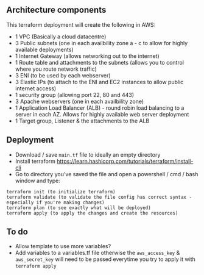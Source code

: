 ## Architecture components

This terraform deployment will create the following in AWS:

* 1 VPC (Basically a cloud datacentre)
* 3 Public subnets (one in each availbility zone a - c to allow for highly available deployments)
* 1 Internet Gateway (allows networking out to the internet)
* 1 Route table and attachments to the subnets (allows you to control where you route network traffic)
* 3 ENI (to be used by each webserver)
* 3 Elastic IPs (to attach to the ENI and EC2 instances to allow public internet access)
* 1 security group (allowing port 22, 80 and 443)
* 3 Apache webservers (one in each availbility zone)
* 1 Application Load Balancer (ALB) - round robin load balancing to a server in each AZ. Allows for highly available web server deployment
* 1 Target group, Listener & the attachments to the ALB

## Deployment

* Download / save `main.tf` file to ideally an empty directory
* Install terraform https://learn.hashicorp.com/tutorials/terraform/install-cli
* Go to directory you've saved the file and open a powershell / cmd / bash window and type:
```
terraform init (to initialize terraform)
terraform validate (to validate the file config has correct syntax - especially if you're making changes)
terraform plan (to see exactly what will be deployed)
terraform apply (to apply the changes and create the resources)
```


## To do

* Allow template to use more variables?
* Add variables to a variables.tf file otherwise the `aws_access_key` & `aws_secret_key` will need to be passed everytime you try to apply it with `terraform apply`